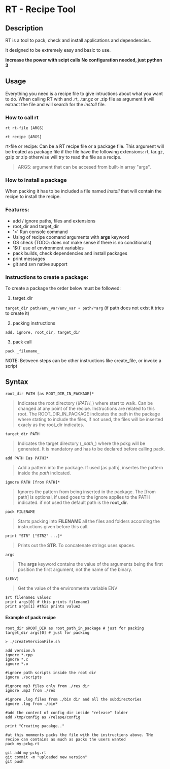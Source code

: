 # RT - Recipe Tool

## Description

RT is a tool to pack, check and install applications and dependencies. 

It designed to be extremely easy and basic to use. 

**Increase the power with scipt calls**
**No configuration needed, just python 3**

## Usage
Everything you need is a recipe file to give intructions about what you want to do.
When calling RT with and .rt, .tar.gz or .zip file as argument it will extract the file and will search for the _install_ file.

### How to call rt

`rt rt-file [ARGS] `

`rt recipe [ARGS] `

 rt-file or recipe: Can be a RT recipe file or a package file. This argument will be treated as package file if the file have the following extensions: rt, tar.gz, gzip or zip otherwise will try to read the file as a recipe.

> ARGS: argument that can be accesed from built-in array "args".

### How to install a package

When packing it has to be included a file named _install_ that will contain the recipe to install the recipe.

### Features:
* add / ignore paths, files and extensions
* root_dir and target_dir 
* '>' Run console command
* Using of recipe coomand arguments with **args** keyword
* OS check (TODO: does not make sense if there is no conditionals)
* '$()' use of environment variables
* pack builds, check dependencies and install packages
* print messages
* git and svn native support

### Instructions to create a package:

To create a package the order below must be followed: 

1. target_dir 

`target_dir path/env_var/env_var + path/*arg` (if path does not exist it tries to create it)

2. packing instructions 
 
`add, ignore, root_dir, target_dir`

3. pack call 

`pack _filename_`

NOTE: Between steps can be other instructions like create_file, or invoke a script

## Syntax
`root_dir PATH [as ROOT_DIR_IN_PACKAGE]*` 

 > Indicates the root directory (*\PATH\_*) where start to walk. Can be changed at any point of the recipe. Instructions are related to this root. The ROOT_DIR_IN_PACKAGE indicates the path in the package where stating to include the files, if not used, the files will be inserted exacly as the root_dir indicates.
 
`target_dir PATH` 
 > Indicates the target directory (*\_path\_*) where the pckg will be generated. It is mandatory and has to be declared before calling pack.

`add PATH [as PATH]*` 

> Add a pattern into the package. If used [as path], insertes the pattern inside the _path_ indicated.

`ignore PATH [from PATH]*`

> Ignores the pattern from being inserted in the package. The [from path] is optional, if used goes to the ignore applies to the PATH indicated. if not used the default path is the **root_dir**.

`pack FILENAME`

> Starts packing into **FILENAME** all the files and folders according the instructions given before this call.

`print "STR" ["STR2" ...]*`

> Prints out the **STR**. To concatenate strings uses spaces. 

 `args`

> The **args** keyword contains the value of the arguments being the first position the first argument, not the name of the binary.

 `$(ENV)`

> Get the value of the environmente variable ENV

```
$rt filename1 value2
print args[0] # this prints filename1
print args[1] #this prints value2
```

#### Example of pack recipe 
```
root_dir $ROOT_DIR as root_path_in_package # just for packing 
target_dir args[0] # just for packing

> ./createVersionFile.sh

add version.h
ignore *.cpp
ignore *.c
ignore *.o

#ignore path scripts inside the root dir
ignore ./scripts

#ignore mp3 files only from ./res dir
ignore .mp3 from ./res

#ignore .log files from ./bin dir and all the subdirectories
ignore .log from ./bin*

#add the content of config dir inside "release" folder
add /tmp/config as /relase/config

print "Creating pacakge.."

#at this momments packs the file with the instructions above. THe recipe can contains as much as packs the users wanted
pack my-pckg.rt

git add my-pckg.rt
git commit -m "uploaded new version"
git push
```
